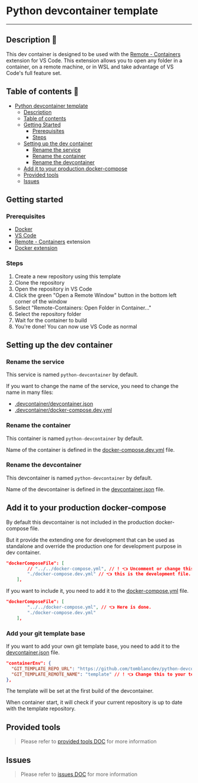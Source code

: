 # Python devcontainer template
___
## Description 📃

This dev container is designed to be used with the [Remote - Containers](https://marketplace.visualstudio.com/items?itemName=ms-vscode-remote.remote-containers) extension for VS Code. This extension allows you to open any folder in a container, on a remote machine, or in WSL and take advantage of VS Code's full feature set.

## Table of contents 📑

- [Python devcontainer template](#python-devcontainer-template)
  - [Description](#description)
  - [Table of contents](#table-of-contents)
  - [Getting Started](#getting-started)
    - [Prerequisites](#prerequisites)
    - [Steps](#steps)
  - [Setting up the dev container](#setting-up-the-dev-container-)
    - [Rename the service](#rename-the-service-)
    - [Rename the container](#rename-the-container)
    - [Rename the devcontainer](#rename-the-devcontainer)
  - [Add it to your production docker-compose](#add-it-to-your-production-docker-compose)
  - [Provided tools](#provided-tools)
  - [Issues](#issues)

## Getting started

### Prerequisites

- [Docker](https://docs.docker.com/get-docker/)
- [VS Code](https://code.visualstudio.com/)
- [Remote - Containers](https://marketplace.visualstudio.com/items?itemName=ms-vscode-remote.remote-containers) extension
- [Docker extension](https://marketplace.visualstudio.com/items?itemName=ms-azuretools.vscode-docker)

### Steps

1. Create a new repository using this template
2. Clone the repository
3. Open the repository in VS Code
4. Click the green "Open a Remote Window" button in the bottom left corner of the window
5. Select "Remote-Containers: Open Folder in Container..."
6. Select the repository folder
7. Wait for the container to build
8. You're done! You can now use VS Code as normal

## Setting up the dev container

### Rename the service

This service is named `python-devcontainer` by default.

If you want to change the name of the service, you need to change the name in many files:
- [.devcontainer/devcontainer.json](../devcontainer.json)
- [.devcontainer/docker-compose.dev.yml](../docker-compose.dev.yml)

### Rename the container

This container is named `python-devcontainer` by default.

Name of the container is defined in the [docker-compose.dev.yml](../docker-compose.dev.yml) file.

### Rename the devcontainer

This devcontainer is named `python-devcontainer` by default.

Name of the devcontainer is defined in the [devcontainer.json](../devcontainer.json) file.

## Add it to your production docker-compose

By default this devcontainer is not included in the production docker-compose file.

But it provide the extending one for development that can be used as standalone and override the production one for development purpose in dev container.

```json
"dockerComposeFile": [
        // "../../docker-compose.yml", // ! 👈 Uncomment or change this to the path of your docker-compose file.
        "./docker-compose.dev.yml" // 👈 this is the development file.
    ],
```

If you want to include it, you need to add it to the [docker-compose.yml](../docker-compose.yml) file.

```json
"dockerComposeFile": [
        "../../docker-compose.yml", // 👈 Here is done.
        "./docker-compose.dev.yml"
    ],
```

### Add your git template base

If you want to add your own git template base, you need to add it to the [devcontainer.json](../devcontainer.json) file.

```json
"containerEnv": {
  "GIT_TEMPLATE_REPO_URL": "https://github.com/tomblancdev/python-devcontainer.git", // ! 👈 Change this to your template repository.
  "GIT_TEMPLATE_REMOTE_NAME": "template" // ! 👈 Change this to your template remote.
},
```

The template will be set at the first build of the devcontainer.

When container start, it will check if your current repository is up to date with the template repository.

## Provided tools

> Please refer to [provided tools DOC](./provided-tools.md) for more information

## Issues

> Please refer to [issues DOC](./issues.md) for more information

